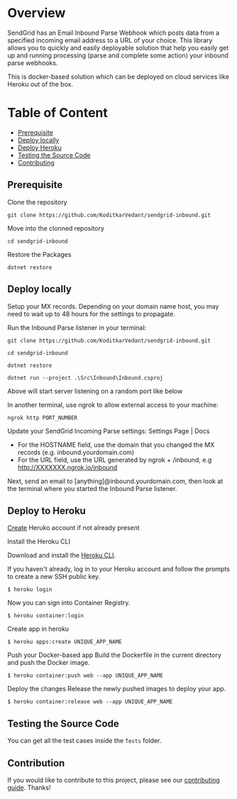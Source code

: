 # Overview

SendGrid has an Email Inbound Parse Webhook which posts data from a specified incoming email address to a URL of your choice. This library allows you to quickly and easily deployable solution that help you easily get up and running processing (parse and complete some action) your inbound parse webhooks.

This is docker-based solution which can be deployed on cloud services like Heroku out of the box.

# Table of Content
- [Prerequisite](#prerequisite)
- [Deploy locally](#deploy_locally)
- [Deploy Heroku](#deploy_heroku)
- [Testing the Source Code](#testing_the_source_code)
- [Contributing](#contribution)

<a name="prerequisite"></a>
## Prerequisite
Clone the repository
```
git clone https://github.com/KoditkarVedant/sendgrid-inbound.git
```
Move into the clonned repository
```
cd sendgrid-inbound
```
Restore the Packages
```
dotnet restore
```

<a name="deploy_locally"></a>
## Deploy locally
Setup your MX records. Depending on your domain name host, you may need to wait up to 48 hours for the settings to propagate.

Run the Inbound Parse listener in your terminal:
```
git clone https://github.com/KoditkarVedant/sendgrid-inbound.git

cd sendgrid-inbound

dotnet restore

dotnet run --project .\Src\Inbound\Inbound.csproj
```
Above will start server listening on a random port like below

In another terminal, use ngrok to allow external access to your machine:
```
ngrok http PORT_NUMBER
```
Update your SendGrid Incoming Parse settings: Settings Page | Docs

 - For the HOSTNAME field, use the domain that you changed the MX records (e.g. inbound.yourdomain.com)
 - For the URL field, use the URL generated by ngrok + /inbound, e.g http://XXXXXXX.ngrok.io/inbound

Next, send an email to [anything]@inbound.yourdomain.com, then look at the terminal where you started the Inbound Parse listener.

<a name="deploy_heroku"></a>
## Deploy to Heroku

[Create](https://signup.heroku.com/) Heruko account if not already present

Install the Heroku CLI

Download and install the [Heroku CLI](https://devcenter.heroku.com/articles/heroku-command-line).

If you haven't already, log in to your Heroku account and follow the prompts to create a new SSH public key.
```
$ heroku login
```

Now you can sign into Container Registry.
```
$ heroku container:login
```

Create app in heroku
```
$ heroku apps:create UNIQUE_APP_NAME
```

Push your Docker-based app
Build the Dockerfile in the current directory and push the Docker image.
```
$ heroku container:push web --app UNIQUE_APP_NAME
```

Deploy the changes
Release the newly pushed images to deploy your app.
```
$ heroku container:release web --app UNIQUE_APP_NAME
```

<a name="testing_the_source_code"></a>
## Testing the Source Code
You can get all the test cases inside the `Tests` folder.

<a name="contribution"></a>
## Contribution
If you would like to contribute to this project, please see our [contributing guide](https://github.com/sendgrid/sendgrid-python/blob/master/CONTRIBUTING.md). Thanks!
